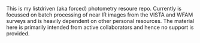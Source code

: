 This is my listdriven (aka forced) photometry resoure repo. Currently is focussed on batch processing of near IR images from the VISTA and WFAM surveys and is heavily dependent on other personal resources. The material here is primarily intended from active collaborators and hence no support is provided. 
